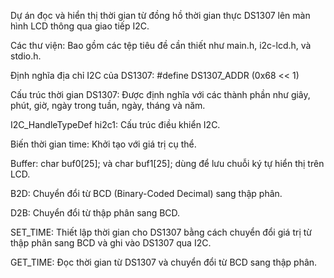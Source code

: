 Dự án đọc và hiển thị thời gian từ đồng hồ thời gian thực DS1307 lên màn hình LCD thông qua giao tiếp I2C.
 
Các thư viện: Bao gồm các tệp tiêu đề cần thiết như main.h, i2c-lcd.h, và stdio.h.

Định nghĩa địa chỉ I2C của DS1307: #define DS1307_ADDR (0x68 << 1)

Cấu trúc thời gian DS1307: Được định nghĩa với các thành phần như giây, phút, giờ, ngày trong tuần, ngày, tháng và năm.

I2C_HandleTypeDef hi2c1: Cấu trúc điều khiển I2C.

Biến thời gian time: Khởi tạo với giá trị cụ thể.

Buffer: char buf0[25]; và char buf1[25]; dùng để lưu chuỗi ký tự hiển thị trên LCD.

B2D: Chuyển đổi từ BCD (Binary-Coded Decimal) sang thập phân.

D2B: Chuyển đổi từ thập phân sang BCD.

SET_TIME: Thiết lập thời gian cho DS1307 bằng cách chuyển đổi giá trị từ thập phân sang BCD và ghi vào DS1307 qua I2C.

GET_TIME: Đọc thời gian từ DS1307 và chuyển đổi từ BCD sang thập phân.

